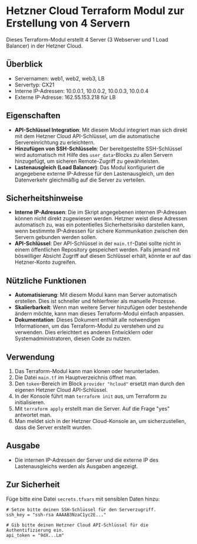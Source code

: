 # Hetzner Cloud Terraform Modul zur Erstellung von 4 Servern

Dieses Terraform-Modul erstellt 4 Server (3 Webserver und 1 Load Balancer) in der Hetzner Cloud.

## Überblick

- Servernamen: web1, web2, web3, LB
- Servertyp: CX21
- Interne IP-Adressen: 10.0.0.1, 10.0.0.2, 10.0.0.3, 10.0.0.4
- Externe IP-Adresse: 162.55.153.218 für LB

## Eigenschaften

- **API-Schlüssel Integration**: Mit diesem Modul integriert man sich direkt mit dem Hetzner Cloud API-Schlüssel, um die automatische Servereinrichtung zu erleichtern.
- **Hinzufügen von SSH-Schlüsseln**: Der bereitgestellte SSH-Schlüssel wird automatisch mit Hilfe des `user_data`-Blocks zu allen Servern hinzugefügt, um sicheren Remote-Zugriff zu gewährleisten.
- **Lastenausgleich (Load Balancer)**: Das Modul konfiguriert die angegebene externe IP-Adresse für den Lastenausgleich, um den Datenverkehr gleichmäßig auf die Server zu verteilen.

## Sicherheitshinweise

- **Interne IP-Adressen**: Die im Skript angegebenen internen IP-Adressen können nicht direkt zugewiesen werden. Hetzner weist diese Adressen automatisch zu, was ein potentielles Sicherheitsrisiko darstellen kann, wenn bestimmte IP-Adressen für sichere Kommunikation zwischen den Servern gebunden werden sollen.
- **API-Schlüssel**: Der API-Schlüssel in der `main.tf`-Datei sollte nicht in einem öffentlichen Repository gespeichert werden. Falls jemand mit böswilliger Absicht Zugriff auf diesen Schlüssel erhält, könnte er auf das Hetzner-Konto zugreifen.

## Nützliche Funktionen

- **Automatisierung**: Mit diesem Modul kann man Server automatisch erstellen. Dies ist schneller und fehlerfreier als manuelle Prozesse.
- **Skalierbarkeit**: Wenn man weitere Server hinzufügen oder bestehende ändern möchte, kann man dieses Terraform-Modul einfach anpassen.
- **Dokumentation**: Dieses Dokument enthält alle notwendigen Informationen, um das Terraform-Modul zu verstehen und zu verwenden. Dies erleichtert es anderen Entwicklern oder Systemadministratoren, diesen Code zu nutzen.

## Verwendung

1. Das Terraform-Modul kann man klonen oder herunterladen.
2. Die Datei `main.tf` im Hauptverzeichnis öffnet man.
3. Den `token`-Bereich im Block `provider "hcloud"` ersetzt man durch den eigenen Hetzner Cloud API-Schlüssel.
4. In der Konsole führt man `terraform init` aus, um Terraform zu initialisieren.
5. Mit `terraform apply` erstellt man die Server. Auf die Frage "yes" antwortet man.
6. Man meldet sich in der Hetzner Cloud-Konsole an, um sicherzustellen, dass die Server erstellt wurden.

## Ausgabe

- Die internen IP-Adressen der Server und die externe IP des Lastenausgleichs werden als Ausgaben angezeigt.

## Zur Sicherheit

Füge bitte eine Datei `secrets.tfvars` mit sensiblen Daten hinzu:

```hcl
# Setze bitte deinen SSH-Schlüssel für den Serverzugriff.
ssh_key = "ssh-rsa AAAAB3NzaC1yc2E..."

# Gib bitte deinen Hetzner Cloud API-Schlüssel für die Authentifizierung ein.
api_token = "9dX...Lm"
